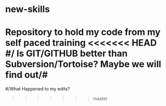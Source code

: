 # new-skills
Repository to hold my code from my self paced training
<<<<<<< HEAD
#/ Is GIT/GITHUB better than Subversion/Tortoise?
Maybe we will find out/#
=======
#/What Happened to my edits?
>>>>>>> master
